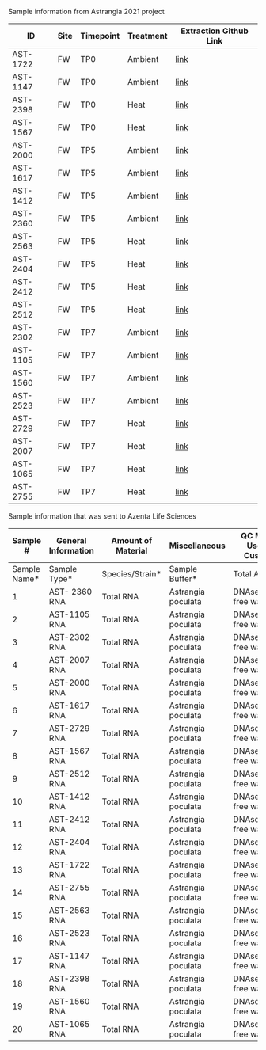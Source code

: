 Sample information from Astrangia 2021 project

| ID       | Site | Timepoint | Treatment | Extraction Github Link                                                                                                                         |
| -------- | ---- | --------- | --------- | ---------------------------------------------------------------------------------------------------------------------------- |
| AST-1722 | FW   | TP0       | Ambient   | [link](https://github.com/JillAshey/JillAshey_Putnam_Lab_Notebook/blob/master/_posts/2022-10-31-MiniprepPlus-DNA:RNA-extractions.md) |
| AST-1147 | FW   | TP0       | Ambient   | [link](https://github.com/JillAshey/JillAshey_Putnam_Lab_Notebook/blob/master/_posts/2023-01-25-MiniprepPlus-DNA:RNA-extractions.md) |
| AST-2398 | FW   | TP0       | Heat      | [link](https://github.com/JillAshey/JillAshey_Putnam_Lab_Notebook/blob/master/_posts/2023-01-25-MiniprepPlus-DNA:RNA-extractions.md) |
| AST-1567 | FW   | TP0       | Heat      | [link](https://github.com/JillAshey/JillAshey_Putnam_Lab_Notebook/blob/master/_posts/2023-01-09-MiniprepPlus-DNA:RNA-extractions.md) |
| AST-2000 | FW   | TP5       | Ambient   | [link](https://github.com/JillAshey/JillAshey_Putnam_Lab_Notebook/blob/master/_posts/2022-11-07-MiniprepPlus-DNA:RNA-extractions.md) |
| AST-1617 | FW   | TP5       | Ambient   | [link](https://github.com/JillAshey/JillAshey_Putnam_Lab_Notebook/blob/master/_posts/2022-11-07-MiniprepPlus-DNA:RNA-extractions.md) |
| AST-1412 | FW   | TP5       | Ambient   | [link](https://github.com/JillAshey/JillAshey_Putnam_Lab_Notebook/blob/master/_posts/2023-04-11-MiniprepPlus-DNA:RNA-extractions.md) |
| AST-2360 | FW   | TP5       | Ambient   | [link](https://github.com/JillAshey/JillAshey_Putnam_Lab_Notebook/blob/master/_posts/2023-04-24-MiniprepPlus-DNA:RNA-extractions.md) |
| AST-2563 | FW   | TP5       | Heat      | [link](https://github.com/JillAshey/JillAshey_Putnam_Lab_Notebook/blob/master/_posts/2023-01-16-MiniprepPlus-DNA:RNA-extractions.md) |
| AST-2404 | FW   | TP5       | Heat      | [link](https://github.com/JillAshey/JillAshey_Putnam_Lab_Notebook/blob/master/_posts/2023-04-11-MiniprepPlus-DNA:RNA-extractions.md) |
| AST-2412 | FW   | TP5       | Heat      | [link](https://github.com/JillAshey/JillAshey_Putnam_Lab_Notebook/blob/master/_posts/2023-04-11-MiniprepPlus-DNA:RNA-extractions.md) |
| AST-2512 | FW   | TP5       | Heat      | [link](https://github.com/JillAshey/JillAshey_Putnam_Lab_Notebook/blob/master/_posts/2023-01-09-MiniprepPlus-DNA:RNA-extractions.md) |
| AST-2302 | FW   | TP7       | Ambient   | [link](https://github.com/JillAshey/JillAshey_Putnam_Lab_Notebook/blob/master/_posts/2023-04-11-MiniprepPlus-DNA:RNA-extractions.md) |
| AST-1105 | FW   | TP7       | Ambient   | [link](https://github.com/JillAshey/JillAshey_Putnam_Lab_Notebook/blob/master/_posts/2023-04-11-MiniprepPlus-DNA:RNA-extractions.md) |
| AST-1560 | FW   | TP7       | Ambient   | [link](https://github.com/JillAshey/JillAshey_Putnam_Lab_Notebook/blob/master/_posts/2022-11-07-MiniprepPlus-DNA:RNA-extractions.md) |
| AST-2523 | FW   | TP7       | Ambient   | [link](https://github.com/JillAshey/JillAshey_Putnam_Lab_Notebook/blob/master/_posts/2022-11-07-MiniprepPlus-DNA:RNA-extractions.md) |
| AST-2729 | FW   | TP7       | Heat      | [link](https://github.com/JillAshey/JillAshey_Putnam_Lab_Notebook/blob/master/_posts/2023-04-11-MiniprepPlus-DNA:RNA-extractions.md) |
| AST-2007 | FW   | TP7       | Heat      | [link](https://github.com/JillAshey/JillAshey_Putnam_Lab_Notebook/blob/master/_posts/2023-04-11-MiniprepPlus-DNA:RNA-extractions.md) |
| AST-1065 | FW   | TP7       | Heat      | [link](https://github.com/JillAshey/JillAshey_Putnam_Lab_Notebook/blob/master/_posts/2022-11-07-MiniprepPlus-DNA:RNA-extractions.md) |
| AST-2755 | FW   | TP7       | Heat      | [link](https://github.com/JillAshey/JillAshey_Putnam_Lab_Notebook/blob/master/_posts/2022-12-15-MiniprepPlus-DNA:RNA-extractions.md) |

Sample information that was sent to Azenta Life Sciences

| Sample #      | General Information | Amount of Material | Miscellaneous      | QC Method Used By Customer | Special Comments |
| ------------- | ------------------- | ------------------ | ------------------ | -------------------------- | ---------------- |
| Sample Name\* | Sample Type\*       | Species/Strain\*   | Sample Buffer\*    | Total Amount\*             | Volume (µL)      | Conc (ng/µL) | Purification Method\* | Biosafety Level (BSL) | Method Used for Fluorescence | Method Used for Spectrophotometry | Method Used for Electrophoresis |
| 1             | AST- 2360 RNA       | Total RNA          | Astrangia poculata | DNAse/RNAse-free water     | 3150             | 90 | 35 | Column clean-up (Zymo Miniprep) | None | Qubit | NA | 1.5% TAE agarose non-denaturing gel | Split volume for total RNA and small RNA sequencing |
| 2             | AST-1105 RNA        | Total RNA          | Astrangia poculata | DNAse/RNAse-free water     | 4365.9           | 81 | 53.9 | Column clean-up (Zymo Miniprep) | None | Qubit | NA | 1.5% TAE agarose non-denaturing gel | Split volume for total RNA and small RNA sequencing |
| 3             | AST-2302 RNA        | Total RNA          | Astrangia poculata | DNAse/RNAse-free water     | 4455             | 81 | 55 | Column clean-up (Zymo Miniprep) | None | Qubit | NA | 1.5% TAE agarose non-denaturing gel | Split volume for total RNA and small RNA sequencing |
| 4             | AST-2007 RNA        | Total RNA          | Astrangia poculata | DNAse/RNAse-free water     | 1863             | 81 | 23 | Column clean-up (Zymo Miniprep) | None | Qubit | NA | 1.5% TAE agarose non-denaturing gel | Split volume for total RNA and small RNA sequencing |
| 5             | AST-2000 RNA        | Total RNA          | Astrangia poculata | DNAse/RNAse-free water     | 5202             | 90 | 57.8 | Column clean-up (Zymo Miniprep) | None | Qubit | NA | 1.5% TAE agarose non-denaturing gel | Split volume for total RNA and small RNA sequencing |
| 6             | AST-1617 RNA        | Total RNA          | Astrangia poculata | DNAse/RNAse-free water     | 4032             | 90 | 44.8 | Column clean-up (Zymo Miniprep) | None | Qubit | NA | 1.5% TAE agarose non-denaturing gel | Split volume for total RNA and small RNA sequencing |
| 7             | AST-2729 RNA        | Total RNA          | Astrangia poculata | DNAse/RNAse-free water     | 1757.7           | 81 | 21.7 | Column clean-up (Zymo Miniprep) | None | Qubit | NA | 1.5% TAE agarose non-denaturing gel | Split volume for total RNA and small RNA sequencing |
| 8             | AST-1567 RNA        | Total RNA          | Astrangia poculata | DNAse/RNAse-free water     | 2808             | 90 | 31.2 | Column clean-up (Zymo Miniprep) | None | Qubit | NA | 1.5% TAE agarose non-denaturing gel | Split volume for total RNA and small RNA sequencing |
| 9             | AST-2512 RNA        | Total RNA          | Astrangia poculata | DNAse/RNAse-free water     | 1215             | 90 | 13.5 | Column clean-up (Zymo Miniprep) | None | Qubit | NA | 1.5% TAE agarose non-denaturing gel | Split volume for total RNA and small RNA sequencing |
| 10            | AST-1412 RNA        | Total RNA          | Astrangia poculata | DNAse/RNAse-free water     | 3628.8           | 81 | 44.8 | Column clean-up (Zymo Miniprep) | None | Qubit | NA | 1.5% TAE agarose non-denaturing gel | Split volume for total RNA and small RNA sequencing |
| 11            | AST-2412 RNA        | Total RNA          | Astrangia poculata | DNAse/RNAse-free water     | 1352.7           | 81 | 16.7 | Column clean-up (Zymo Miniprep) | None | Qubit | NA | 1.5% TAE agarose non-denaturing gel | Split volume for total RNA and small RNA sequencing |
| 12            | AST-2404 RNA        | Total RNA          | Astrangia poculata | DNAse/RNAse-free water     | 2114.1           | 81 | 26.1 | Column clean-up (Zymo Miniprep) | None | Qubit | NA | 1.5% TAE agarose non-denaturing gel | Split volume for total RNA and small RNA sequencing |
| 13            | AST-1722 RNA        | Total RNA          | Astrangia poculata | DNAse/RNAse-free water     | 27810            | 90 | 309 | Column clean-up (Zymo Miniprep) | None | Qubit | NA | 1.5% TAE agarose non-denaturing gel | Split volume for total RNA and small RNA sequencing |
| 14            | AST-2755 RNA        | Total RNA          | Astrangia poculata | DNAse/RNAse-free water     | 1350             | 90 | 15 | Column clean-up (Zymo Miniprep) | None | Qubit | NA | 1.5% TAE agarose non-denaturing gel | Split volume for total RNA and small RNA sequencing |
| 15            | AST-2563 RNA        | Total RNA          | Astrangia poculata | DNAse/RNAse-free water     | 3366             | 90 | 37.4 | Column clean-up (Zymo Miniprep) | None | Qubit | NA | 1.5% TAE agarose non-denaturing gel | Split volume for total RNA and small RNA sequencing |
| 16            | AST-2523 RNA        | Total RNA          | Astrangia poculata | DNAse/RNAse-free water     | 1809             | 90 | 20.1 | Column clean-up (Zymo Miniprep) | None | Qubit | NA | 1.5% TAE agarose non-denaturing gel | Split volume for total RNA and small RNA sequencing |
| 17            | AST-1147 RNA        | Total RNA          | Astrangia poculata | DNAse/RNAse-free water     | 9405             | 90 | 104.5 | Column clean-up (Zymo Miniprep) | None | Qubit | NA | 1.5% TAE agarose non-denaturing gel | Split volume for total RNA and small RNA sequencing |
| 18            | AST-2398 RNA        | Total RNA          | Astrangia poculata | DNAse/RNAse-free water     | 6057             | 90 | 67.3 | Column clean-up (Zymo Miniprep) | None | Qubit | NA | 1.5% TAE agarose non-denaturing gel | Split volume for total RNA and small RNA sequencing |
| 19            | AST-1560 RNA        | Total RNA          | Astrangia poculata | DNAse/RNAse-free water     | 2925             | 90 | 32.5 | Column clean-up (Zymo Miniprep) | None | Qubit | NA | 1.5% TAE agarose non-denaturing gel | Split volume for total RNA and small RNA sequencing |
| 20            | AST-1065 RNA        | Total RNA          | Astrangia poculata | DNAse/RNAse-free water     | 1467             | 90 | 16.3 | Column clean-up (Zymo Miniprep) | None | Qubit | NA | 1.5% TAE agarose non-denaturing gel | Split volume for total RNA and small RNA sequencing |